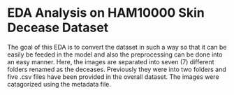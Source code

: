 # EDA Analysis on HAM10000 Skin Decease Dataset

The goal of this EDA is to convert the dataset in such a way so that it can be easily be feeded in the model and also the preprocessing can be done into an easy manner.
Here, the images are separated into seven (7) different folders renamed as the deceases. Previously they were into two folders and five .csv files have been provided in the overall dataset. The images were catagorized using the metadata file.
